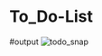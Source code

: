 # To_Do-List

#output
![todo_snap](https://user-images.githubusercontent.com/29725222/204263388-fbe70bb9-688e-4580-9a9c-34491fb5e434.jpg)

